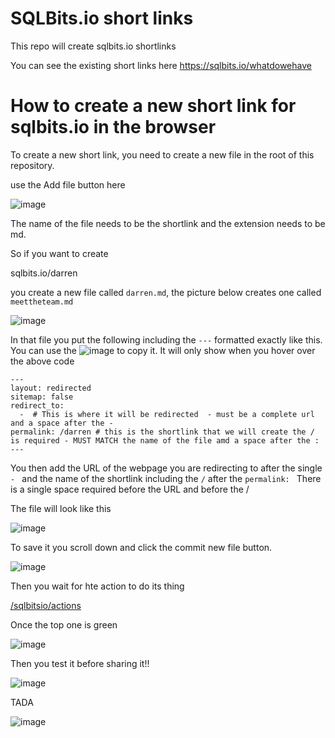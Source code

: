 # SQLBits.io short links

This repo will create sqlbits.io shortlinks

You can see the existing short links here https://sqlbits.io/whatdowehave

# How to create a new short link for sqlbits.io in the browser

To create a new short link, you need to create a new file in the root of this repository.

use the Add file button here

![image](https://user-images.githubusercontent.com/6729780/211768161-0363bc21-f685-4aad-b0e6-437211346d2b.png)

The name of the file needs to be the shortlink and the extension needs to be md.

So if you want to create  

sqlbits.io/darren  

you create a new file called `darren.md`, the picture below creates one called `meettheteam.md`

![image](https://user-images.githubusercontent.com/6729780/211768657-c7ec98c7-3d28-484d-bd62-c130d051054f.png)

In that file you put the following including the `---` formatted exactly like this. You can use the ![image](https://user-images.githubusercontent.com/6729780/217482116-9585f1ba-5990-41f0-9943-5c6efe88a394.png) to copy it. It will only show when you hover over the above code


````
---
layout: redirected
sitemap: false
redirect_to:
  -  # This is where it will be redirected  - must be a complete url and a space after the -
permalink: /darren # this is the shortlink that we will create the / is required - MUST MATCH the name of the file amd a space after the :
---
````

You then add the URL of the webpage you are redirecting to after the single `- ` and the name of the shortlink including the `/` after the `permalink: ` There is a single space required before the URL and before the /

The file will look like this

![image](https://user-images.githubusercontent.com/6729780/211769290-f1913086-6abf-4c1f-9d4d-eb084b1eba5a.png)

To save it you scroll down and click the commit new file button.

![image](https://user-images.githubusercontent.com/6729780/211770576-1064bbf7-bb96-4b68-91c6-7647cbe42a08.png)

Then you wait for hte action to do its thing

[/sqlbitsio/actions](/sqlbitsio/actions)

Once the top one is green

![image](https://user-images.githubusercontent.com/6729780/211775268-0afcf9c3-46fd-498a-87f8-93c5c2417f37.png)


Then you test it before sharing it!!

![image](https://user-images.githubusercontent.com/6729780/211770889-1e5d826f-b33c-4eee-87eb-3d94771d603d.png)

TADA

![image](https://user-images.githubusercontent.com/6729780/211770999-26b39072-7509-4f9b-b120-5ba1c33cb458.png)

